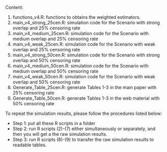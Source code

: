 Content:
1. functions_v4.R: functions to obtains the weighted estimators.
2. main_v4_strong_25cen.R: simulation code for the Scenario with strong overlap and 25% censoring rate 
3. main_v4_medium_25cen.R: simulation code for the Scenario with medium overlap and 25% censoring rate 
4. main_v4_weak_25cen.R: simulation code for the Scenario with weak overlap and 25% censoring rate 
5. main_v4_strong_50cen.R: simulation code for the Scenario with strong overlap and 50% censoring rate 
6. main_v4_medium_50cen.R: simulation code for the Scenario with medium overlap and 50% censoring rate 
7. main_v4_weak_50cen.R: simulation code for the Scenario with weak overlap and 50% censoring rate 
8. Generate_Table_25cen.R: generate Tables 1-3 in the main paper with 25% censoring rate
9. Generate_Table_50cen.R: generate Tables 1-3 in the web material with 50% censoring rate

To repeat the simulation results, please follow the procedures listed below:
- Step 1: put all these R scripts in a folder
- Step 2: run R scripts (2)-(7) either simultaneously or separately, and then you will get a the raw simulation results.
- Step 3: run R scripts (8)-(9) to transfer the raw simulation results to readable tables.
